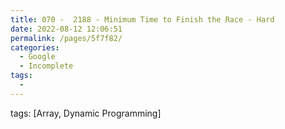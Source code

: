 ```yaml
---
title: 070 -  2188 - Minimum Time to Finish the Race - Hard
date: 2022-08-12 12:06:51
permalink: /pages/5f7f82/
categories:
  - Google
  - Incomplete
tags:
  - 
---
```

tags: [Array, Dynamic Programming]